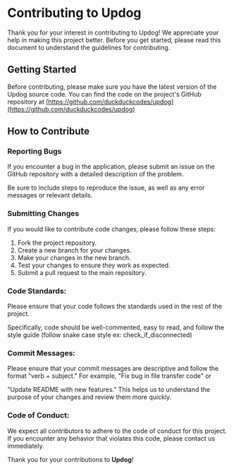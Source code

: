 # Contributing to Updog

Thank you for your interest in contributing to Updog! We appreciate your help in making this project better. Before you get started, please read this document to understand the guidelines for contributing.

## Getting Started
Before contributing, please make sure you have the latest version of the Updog source code. You can find the code on the project's GitHub repository at 
[https://github.com/duckduckcodes/updog](https://github.com/duckduckcodes/updog)

## How to Contribute

### Reporting Bugs
If you encounter a bug in the application, please submit an issue on the GitHub repository with a detailed description of the problem. 

Be sure to include steps to reproduce the issue, as well as any error messages or relevant details.

### Submitting Changes
If you would like to contribute code changes, please follow these steps:

1.  Fork the project repository.
2.  Create a new branch for your changes.
3.  Make your changes in the new branch.
4.  Test your changes to ensure they work as expected.
5.  Submit a pull request to the main repository.

### Code Standards:
Please ensure that your code follows the standards used in the rest of the project. 

Specifically, code should be well-commented, easy to read, and follow the style guide (follow snake case style ex: check_if_disconnected)

### Commit Messages:
Please ensure that your commit messages are descriptive and follow the format "verb + subject." For example, "Fix bug in file transfer code" or

"Update README with new features." This helps us to understand the purpose of your changes and review them more quickly.

### Code of Conduct:
We expect all contributors to adhere to the code of conduct for this project. If you encounter any behavior that violates this code, please contact us immediately.

Thank you for your contributions to **Updog**!
